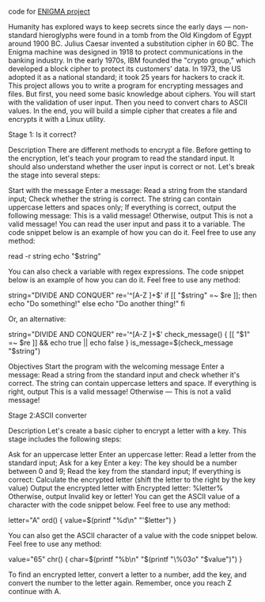code for [ENIGMA project](https://hyperskill.org/projects/274)

Humanity has explored ways to keep secrets since the early days — non-standard hieroglyphs were found in a tomb from the Old Kingdom of Egypt around 1900 BC. Julius Caesar invented a substitution cipher in 60 BC. The Enigma machine was designed in 1918 to protect communications in the banking industry. In the early 1970s, IBM founded the "crypto group," which developed a block cipher to protect its customers' data. In 1973, the US adopted it as a national standard; it took 25 years for hackers to crack it. This project allows you to write a program for encrypting messages and files. But first, you need some basic knowledge about ciphers. You will start with the validation of user input. Then you need to convert chars to ASCII values. In the end, you will build a simple cipher that creates a file and encrypts it with a Linux utility.

Stage 1: Is it correct?

Description
There are different methods to encrypt a file. Before getting to the encryption, let's teach your program to read the standard input. It should also understand whether the user input is correct or not. Let's break the stage into several steps:

Start with the message Enter a message:
Read a string from the standard input;
Check whether the string is correct. The string can contain uppercase letters and spaces only;
If everything is correct, output the following message: This is a valid message! Otherwise, output This is not a valid message!
You can read the user input and pass it to a variable. The code snippet below is an example of how you can do it. Feel free to use any method:

read -r string
echo "$string"

You can also check a variable with regex expressions. The code snippet below is an example of how you can do it. Feel free to use any method:

string="DIVIDE AND CONQUER"
re='^[A-Z ]+$'
if [[ "$string" =~ $re ]]; then
    echo "Do something!"
else
    echo "Do another thing!"
fi

Or, an alternative:

string="DIVIDE AND CONQUER"
re='^[A-Z ]+$'
check_message() {
  [[ "$1" =~ $re ]] && echo true || echo false
}
is_message=$(check_message "$string")

Objectives
Start the program with the welcoming message Enter a message:
Read a string from the standard input and check whether it's correct. The string can contain uppercase letters and space. If everything is right, output This is a valid message! Otherwise — This is not a valid message!

Stage 2:ASCII converter

Description
Let's create a basic cipher to encrypt a letter with a key. This stage includes the following steps:

Ask for an uppercase letter Enter an uppercase letter:
Read a letter from the standard input;
Ask for a key Enter a key: The key should be a number between 0 and 9;
Read the key from the standard input;
If everything is correct:
Calculate the encrypted letter (shift the letter to the right by the key value)
Output the encrypted letter with Encrypted letter: %letter%
Otherwise, output Invalid key or letter!
You can get the ASCII value of a character with the code snippet below. Feel free to use any method:

letter="A"
ord() {
  value=$(printf "%d\n" "'$letter")
}

You can also get the ASCII character of a value with the code snippet below. Feel free to use any method:

value="65"
chr() {
  char=$(printf "%b\n" "$(printf "\\%03o" "$value")")
}

To find an encrypted letter, convert a letter to a number, add the key, and convert the number to the letter again. Remember, once you reach Z continue with A.
